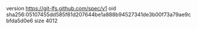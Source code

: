 version https://git-lfs.github.com/spec/v1
oid sha256:05107455dd585f81d207644be1a888b94527341de3b00f73a79ae9cbfda5d0e6
size 4012
